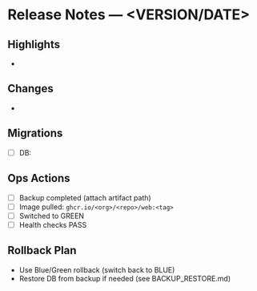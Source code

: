 # Release Notes — <VERSION/DATE>

## Highlights
-

## Changes
-

## Migrations
- [ ] DB: <notes>

## Ops Actions
- [ ] Backup completed (attach artifact path)
- [ ] Image pulled: `ghcr.io/<org>/<repo>/web:<tag>`
- [ ] Switched to GREEN
- [ ] Health checks PASS

## Rollback Plan
- Use Blue/Green rollback (switch back to BLUE)
- Restore DB from backup if needed (see BACKUP_RESTORE.md)
